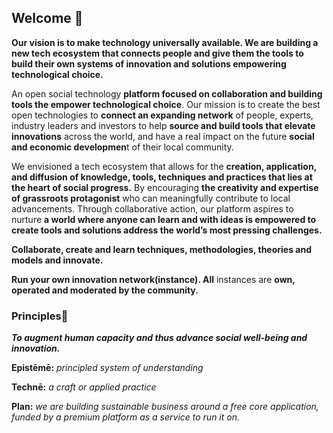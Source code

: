 ## Welcome 🎇

**Our vision is to make technology universally available. We are building a new tech ecosystem that connects people and give them the tools to build their own systems of innovation and solutions empowering technological choice.**

An open social technology **platform focused on collaboration and building tools the empower technological choice**. Our mission is to create the best open technologies to **connect an expanding network** of people, experts, industry leaders and investors to help **source and build tools that elevate innovations** across the world, and have a real impact on the future **social and economic developmen**t of their local community.

We envisioned a tech ecosystem that allows for the **creation, application, and diffusion of knowledge, tools, techniques and practices that lies at the heart of social progress.** By encouraging **the creativity and expertise of grassroots protagonist** who can meaningfully contribute to local advancements. Through collaborative action, our platform aspires to nurture **a world where anyone can learn and with ideas is empowered to create tools and solutions address the world’s most pressing challenges.**

**Collaborate, create and learn techniques, methodologies, theories and models and innovate.** 

**Run your own innovation network(instance). All** instances are **own, operated and moderated by the community.** 

### Principles🎈

***To augment human capacity and thus advance social well-being and innovation.***

**Epistēmē:** *principled system of understanding*

**Technē:** *a craft or applied practice*

**Plan:** *we are building sustainable business around a free core application, funded by a premium platform as a service to run it on.*

<!--

**Here are some ideas to get you started:**

🙋‍♀️ A short introduction - what is your organization all about?
🌈 Contribution guidelines - how can the community get involved?
👩‍💻 Useful resources - where can the community find your docs? Is there anything else the community should know?
🍿 Fun facts - what does your team eat for breakfast?
🧙 Remember, you can do mighty things with the power of [Markdown](https://guides.github.com/features/mastering-markdown/)
-->
